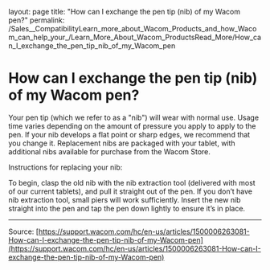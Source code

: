 layout: page
title: "How can I exchange the pen tip (nib) of my Wacom pen?"
permalink: /Sales__CompatibilityLearn_more_about_Wacom_Products_and_how_Wacom_can_help_your_/Learn_More_About_Wacom_ProductsRead_More/How_can_I_exchange_the_pen_tip_nib_of_my_Wacom_pen

# How can I exchange the pen tip (nib) of my Wacom pen?

Your pen tip (which we refer to as a "nib") will wear with normal use. Usage time varies depending on the amount of pressure you apply to apply to the pen. If your nib develops a flat point or sharp edges, we recommend that you change it. Replacement nibs are packaged with your tablet, with additional nibs available for purchase from the Wacom Store.
 
 Instructions for replacing your nib:

To begin, clasp the old nib with the nib extraction tool (delivered with most of our current tablets), and pull it straight out of the pen.
If you don’t have nib extraction tool, small piers will work sufficiently.
Insert the new nib straight into the pen and tap the pen down lightly to ensure it’s in place.

---
Source: [https://support.wacom.com/hc/en-us/articles/1500006263081-How-can-I-exchange-the-pen-tip-nib-of-my-Wacom-pen](https://support.wacom.com/hc/en-us/articles/1500006263081-How-can-I-exchange-the-pen-tip-nib-of-my-Wacom-pen)
